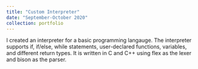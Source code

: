 ```yaml
---
title: "Custom Interpreter"
date: "September-October 2020"
collection: portfolio
---
```


I created an interpreter for a basic programming langauge. The interpreter supports if, if/else, while statements, user-declared functions, variables, and different return types. It is written in C and C++ using flex as the lexer and bison as the parser.
